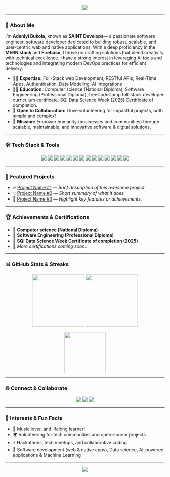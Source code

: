<!-- Profile README by GPT for SAINT Develops -->

<p align="center">
  <img src="https://readme-typing-svg.demolab.com?font=Fira+Code&size=28&pause=1000&color=00BFFF&center=true&vCenter=true&width=900&lines=Hi%2C+I'm+Adeniyi+Bukola+%28SAINT+Develops%29;Full+Stack+Web+%26+Native+App+Developer;MERN+Stack+%7C+Firebase+%;Welcome+to+my+GitHub+Profile!" />
</p>

---

### 👋 About Me

I’m **Adeniyi Bukola**, known as **SAINT Develops**— a passionate software engineer, software developer dedicated to building robust, scalable, and user-centric web and native applications. With a deep proficiency in the **MERN stack** and **Firebase**, I thrive on crafting solutions that blend creativity with technical excellence. I have a strong interest in leveraging AI tools and technologies and integrating modern DevOps practices for efficient delivery.

- 🧑‍💻 **Expertise:** Full-Stack web Development, RESTful APIs, Real-Time Apps, Authentication, Data Modeling, AI Integrations
- 👨‍🏫 **Education:** Computer science (National Diploma), Software Engineering (Professional Diploma), freeCodeCamp full-stack developer curriculum certificate, SQI Data Science Week (2025) Certificate of completion. 
- 🤝 **Open to Collaboration:** I love volunteering for impactful projects, both simple and complex!
- 🌟 **Mission:** Empower humanity (businesses and communities) through scalable, maintainable, and innovative software & digital solutions.

---

### 🛠️ Tech Stack & Tools

<p align="center">
  <img src="https://img.shields.io/badge/-HTML5-E34F26?style=flat&logo=html5&logoColor=white" />
  <img src="https://img.shields.io/badge/-CSS3-1572B6?style=flat&logo=css3&logoColor=white" />
  <img src="https://img.shields.io/badge/-JavaScript-F7DF1E?style=flat&logo=javascript&logoColor=black" />
  <img src="https://img.shields.io/badge/-React-61DAFB?style=flat&logo=react&logoColor=black" />
  <img src="https://img.shields.io/badge/-Node.js-339933?style=flat&logo=node.js&logoColor=white" />
  <img src="https://img.shields.io/badge/-Express.js-000000?style=flat&logo=express&logoColor=white" />
  <img src="https://img.shields.io/badge/-MongoDB-47A248?style=flat&logo=mongodb&logoColor=white" />
  <img src="https://img.shields.io/badge/-Firebase-FFCA28?style=flat&logo=firebase&logoColor=black" />
  <img src="https://img.shields.io/badge/-TypeScript-3178C6?style=flat&logo=typescript&logoColor=white" />
  <img src="https://img.shields.io/badge/-Redux-764ABC?style=flat&logo=redux&logoColor=white" />
  <img src="https://img.shields.io/badge/-Docker-2496ED?style=flat&logo=docker&logoColor=white" />
  <img src="https://img.shields.io/badge/-Git-F05032?style=flat&logo=git&logoColor=white" />
  <img src="https://img.shields.io/badge/-GitHub-181717?style=flat&logo=github&logoColor=white" />
  <img src="https://img.shields.io/badge/-GPT%2FAI-412991?style=flat&logo=openai&logoColor=white" />
</p>

---

### 🚀 Featured Projects

<!-- Replace the links below with your best repositories -->
- 🔥 [Project Name #1](https://github.com/TopboySaint/your-project-1) — *Brief description of this awesome project.*
- 💡 [Project Name #2](https://github.com/TopboySaint/your-project-2) — *Short summary of what it does.*
- 🎯 [Project Name #3](https://github.com/TopboySaint/your-project-3) — *Highlight key features or achievements.*

---

### 🏆 Achievements & Certifications

- 🥇 **Computer science (National Diploma)**
- 🥇 **Software Engineering (Professional Diploma)**
- 🥇 **SQI Data Science Week Certificate of completion (2025)**
- 🚧 *More certifications coming soon...*

---

### 📊 GitHub Stats & Streaks

<p align="center">
  <img src="https://github-readme-stats.vercel.app/api?username=TopboySaint&show_icons=true&theme=react&hide_border=true" height="165" />
  <img src="https://github-readme-streak-stats.herokuapp.com/?user=TopboySaint&theme=react&hide_border=true" height="165" />
</p>

<p align="center">
  <img src="https://github-readme-stats.vercel.app/api/top-langs/?username=TopboySaint&layout=compact&theme=react&hide_border=true" height="130" />
</p>

---

### 🌐 Connect & Collaborate

<!-- Social links: update your GitHub profile to add these links -->
<p align="center">
  <a href="https://www.linkedin.com/in/your-linkedin/"><img src="https://img.shields.io/badge/LinkedIn-0A66C2?style=flat&logo=linkedin&logoColor=white" /></a>
  <a href="mailto:your.email@example.com"><img src="https://img.shields.io/badge/Email-D14836?style=flat&logo=gmail&logoColor=white" /></a>
  <a href="https://twitter.com/your-twitter"><img src="https://img.shields.io/badge/Twitter-1DA1F2?style=flat&logo=twitter&logoColor=white" /></a>
  <!-- Add more links as needed -->
</p>

---

### 🎨 Interests & Fun Facts

- 🎵 Music lover, and lifelong learner!
- 🌍 Volunteering for tech communities and open-source projects
- ⚡ Hackathons, tech meetups, and collaborative coding
- 🤖 Software development (web & native apps), Data science, AI-powered applications & Machine Learning

---

<p align="center">
  <img src="https://capsule-render.vercel.app/api?type=waving&color=00BFFF&height=120&section=footer"/>
</p>

<!-- Feel free to personalize this README further! -->
